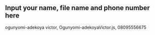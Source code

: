 ## Input your name, file name and phone number here
ogunyomi-adekoya victor, Ogunyomi-adekoyaVictor.js,  08095556675
